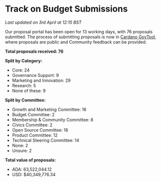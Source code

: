 # Track on Budget Submissions

_Last updated on 3rd April at 12:15 BST_

Our proposal portal has been open for 13 working days, with 76 proposals submitted. The process of submitting proposals is now in [Cardano GovTool](https://gov.tools/budget_discussion), where proposals are public and Community feedback can be provided.

**Total proposals received: 76**

**Split by Category:**

* Core: 24
* Governance Support: 9
* Marketing and Innovation: 29
* Research: 5
* None of these: 9

**Split by Committee:**

* Growth and Marketing Committee: 16
* Budget Committee: 2
* Membership & Community Committee: 8
* Civics Committee: 2
* Open Source Committee: 18
* Product Committee: 12
* Technical Steering Committee: 14
* None: 2
* Unsure: 2

**Total value of proposals:**

* ADA: 63,522,044.12
* USD: $40,349,776.34

